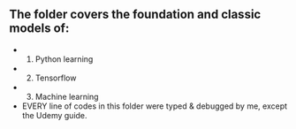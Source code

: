 ## The folder covers the foundation and classic models of:
* 1. Python learning
* 2. Tensorflow
* 3. Machine learning
* EVERY line of codes in this folder were typed & debugged by me, except the Udemy guide.
